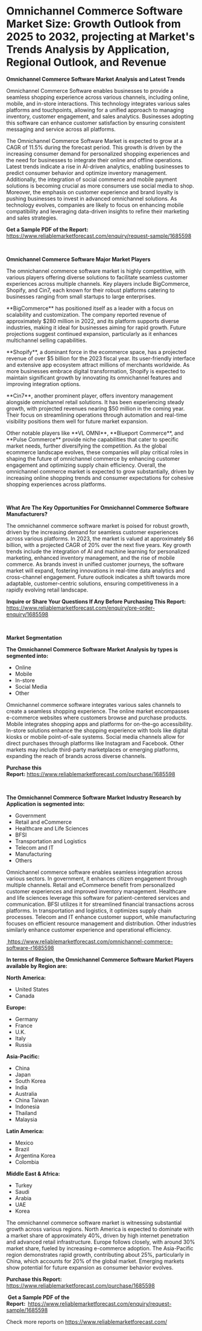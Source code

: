<p><h1>Omnichannel Commerce Software Market Size: Growth Outlook from 2025 to 2032, projecting at Market's Trends Analysis by Application, Regional Outlook, and Revenue</h1></p><p><strong>Omnichannel Commerce Software Market Analysis and Latest Trends</strong></p>
<p><p>Omnichannel Commerce Software enables businesses to provide a seamless shopping experience across various channels, including online, mobile, and in-store interactions. This technology integrates various sales platforms and touchpoints, allowing for a unified approach to managing inventory, customer engagement, and sales analytics. Businesses adopting this software can enhance customer satisfaction by ensuring consistent messaging and service across all platforms.</p><p>The Omnichannel Commerce Software Market is expected to grow at a CAGR of 11.5% during the forecast period. This growth is driven by the increasing consumer demand for personalized shopping experiences and the need for businesses to integrate their online and offline operations. Latest trends indicate a rise in AI-driven analytics, enabling businesses to predict consumer behavior and optimize inventory management. Additionally, the integration of social commerce and mobile payment solutions is becoming crucial as more consumers use social media to shop. Moreover, the emphasis on customer experience and brand loyalty is pushing businesses to invest in advanced omnichannel solutions. As technology evolves, companies are likely to focus on enhancing mobile compatibility and leveraging data-driven insights to refine their marketing and sales strategies.</p></p>
<p><strong>Get a Sample PDF of the Report:&nbsp;</strong> <a href="https://www.reliablemarketforecast.com/enquiry/request-sample/1685598?utm_campaign=2736&utm_medium=2&utm_source=Github&utm_content=ia&utm_term=24032025&utm_id=omnichannel-commerce-software">https://www.reliablemarketforecast.com/enquiry/request-sample/1685598</a></p>
<p>&nbsp;</p>
<p><strong>Omnichannel Commerce Software Major Market Players</strong></p>
<p><p>The omnichannel commerce software market is highly competitive, with various players offering diverse solutions to facilitate seamless customer experiences across multiple channels. Key players include BigCommerce, Shopify, and Cin7, each known for their robust platforms catering to businesses ranging from small startups to large enterprises.</p><p>**BigCommerce** has positioned itself as a leader with a focus on scalability and customization. The company reported revenue of approximately $280 million in 2022, and its platform supports diverse industries, making it ideal for businesses aiming for rapid growth. Future projections suggest continued expansion, particularly as it enhances multichannel selling capabilities.</p><p>**Shopify**, a dominant force in the ecommerce space, has a projected revenue of over $5 billion for the 2023 fiscal year. Its user-friendly interface and extensive app ecosystem attract millions of merchants worldwide. As more businesses embrace digital transformation, Shopify is expected to maintain significant growth by innovating its omnichannel features and improving integration options.</p><p>**Cin7**, another prominent player, offers inventory management alongside omnichannel retail solutions. It has been experiencing steady growth, with projected revenues nearing $50 million in the coming year. Their focus on streamlining operations through automation and real-time visibility positions them well for future market expansion.</p><p>Other notable players like **VL OMNI**, **Blueport Commerce**, and **Pulse Commerce** provide niche capabilities that cater to specific market needs, further diversifying the competition. As the global ecommerce landscape evolves, these companies will play critical roles in shaping the future of omnichannel commerce by enhancing customer engagement and optimizing supply chain efficiency. Overall, the omnichannel commerce market is expected to grow substantially, driven by increasing online shopping trends and consumer expectations for cohesive shopping experiences across platforms.</p></p>
<p>&nbsp;</p>
<p><strong>What Are The Key Opportunities For Omnichannel Commerce Software Manufacturers?</strong></p>
<p><p>The omnichannel commerce software market is poised for robust growth, driven by the increasing demand for seamless customer experiences across various platforms. In 2023, the market is valued at approximately $6 billion, with a projected CAGR of 20% over the next five years. Key growth trends include the integration of AI and machine learning for personalized marketing, enhanced inventory management, and the rise of mobile commerce. As brands invest in unified customer journeys, the software market will expand, fostering innovations in real-time data analytics and cross-channel engagement. Future outlook indicates a shift towards more adaptable, customer-centric solutions, ensuring competitiveness in a rapidly evolving retail landscape.</p></p>
<p><strong>Inquire or Share Your Questions If Any Before Purchasing This Report:</strong> <a href="https://www.reliablemarketforecast.com/enquiry/pre-order-enquiry/1685598?utm_campaign=2736&utm_medium=2&utm_source=Github&utm_content=ia&utm_term=24032025&utm_id=omnichannel-commerce-software">https://www.reliablemarketforecast.com/enquiry/pre-order-enquiry/1685598</a></p>
<p>&nbsp;</p>
<p><strong>Market Segmentation</strong></p>
<p><strong>The Omnichannel Commerce Software Market Analysis by types is segmented into:</strong></p>
<p><ul><li>Online</li><li>Mobile</li><li>In-store</li><li>Social Media</li><li>Other</li></ul></p>
<p><p>Omnichannel commerce software integrates various sales channels to create a seamless shopping experience. The online market encompasses e-commerce websites where customers browse and purchase products. Mobile integrates shopping apps and platforms for on-the-go accessibility. In-store solutions enhance the shopping experience with tools like digital kiosks or mobile point-of-sale systems. Social media channels allow for direct purchases through platforms like Instagram and Facebook. Other markets may include third-party marketplaces or emerging platforms, expanding the reach of brands across diverse channels.</p></p>
<p><strong>Purchase this Report:&nbsp;</strong><a href="https://www.reliablemarketforecast.com/purchase/1685598?utm_campaign=2736&utm_medium=2&utm_source=Github&utm_content=ia&utm_term=24032025&utm_id=omnichannel-commerce-software">https://www.reliablemarketforecast.com/purchase/1685598</a></p>
<p>&nbsp;</p>
<p><strong>The Omnichannel Commerce Software Market Industry Research by Application is segmented into:</strong></p>
<p><ul><li>Government</li><li>Retail and eCommerce</li><li>Healthcare and Life Sciences</li><li>BFSI</li><li>Transportation and Logistics</li><li>Telecom and IT</li><li>Manufacturing</li><li>Others</li></ul></p>
<p><p>Omnichannel commerce software enables seamless integration across various sectors. In government, it enhances citizen engagement through multiple channels. Retail and eCommerce benefit from personalized customer experiences and improved inventory management. Healthcare and life sciences leverage this software for patient-centered services and communication. BFSI utilizes it for streamlined financial transactions across platforms. In transportation and logistics, it optimizes supply chain processes. Telecom and IT enhance customer support, while manufacturing focuses on efficient resource management and distribution. Other industries similarly enhance customer experience and operational efficiency.</p></p>
<p><a href="https://www.reliablemarketforecast.com/omnichannel-commerce-software-r1685598?utm_campaign=2736&utm_medium=2&utm_source=Github&utm_content=ia&utm_term=24032025&utm_id=omnichannel-commerce-software">&nbsp;https://www.reliablemarketforecast.com/omnichannel-commerce-software-r1685598</a></p>
<p><strong>In terms of Region, the Omnichannel Commerce Software Market Players available by Region are:</strong></p>
<p>
    <p> <strong> North America: </strong>
        <ul>
            <li>United States</li>
            <li>Canada</li>
        </ul>
        </p> 
    <p> <strong> Europe: </strong>
        <ul>
            <li>Germany</li>
            <li>France</li>
            <li>U.K.</li>
            <li>Italy</li>
            <li>Russia</li>
        </ul>
        </p> 
    <p> <strong> Asia-Pacific: </strong>
        <ul>
            <li>China</li>
            <li>Japan</li>
            <li>South Korea</li>
            <li>India</li>
            <li>Australia</li>
            <li>China Taiwan</li>
            <li>Indonesia</li>
            <li>Thailand</li>
            <li>Malaysia</li>
        </ul>
        </p> 
    <p> <strong> Latin America: </strong>
        <ul>
            <li>Mexico</li>
            <li>Brazil</li>
            <li>Argentina Korea</li>
            <li>Colombia</li>
        </ul>
        </p> 
    <p> <strong> Middle East & Africa: </strong>
        <ul>
            <li>Turkey</li>
            <li>Saudi</li>
            <li>Arabia</li>
            <li>UAE</li>
            <li>Korea</li>
        </ul>
    </p>
    </p>
<p><p>The omnichannel commerce software market is witnessing substantial growth across various regions. North America is expected to dominate with a market share of approximately 40%, driven by high internet penetration and advanced retail infrastructure. Europe follows closely, with around 30% market share, fueled by increasing e-commerce adoption. The Asia-Pacific region demonstrates rapid growth, contributing about 25%, particularly in China, which accounts for 20% of the global market. Emerging markets show potential for future expansion as consumer behavior evolves.</p></p>
<p><strong>Purchase this Report: </strong><a href="https://www.reliablemarketforecast.com/purchase/1685598?utm_campaign=2736&utm_medium=2&utm_source=Github&utm_content=ia&utm_term=24032025&utm_id=omnichannel-commerce-software">https://www.reliablemarketforecast.com/purchase/1685598</a></p>
<p>&nbsp;<strong>Get a Sample PDF of the Report:&nbsp;&nbsp;</strong><a href="https://www.reliablemarketforecast.com/enquiry/request-sample/1685598?utm_campaign=2736&utm_medium=2&utm_source=Github&utm_content=ia&utm_term=24032025&utm_id=omnichannel-commerce-software">https://www.reliablemarketforecast.com/enquiry/request-sample/1685598</a></p>
<p><strong></strong></p>
<p>Check more reports on <a href="https://www.reliablemarketforecast.com/?utm_campaign=2736&utm_medium=2&utm_source=Github&utm_content=ia&utm_term=24032025&utm_id=omnichannel-commerce-software">https://www.reliablemarketforecast.com/</a></p>